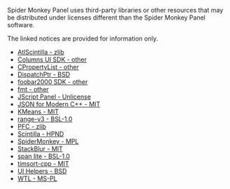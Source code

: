 Spider Monkey Panel uses third-party libraries or other resources that may
be distributed under licenses different than the Spider Monkey Panel software.

The linked notices are provided for information only.

- [AtlScintilla - zlib](component/licenses/AtlScintilla.txt)
- [Columns UI SDK - other](component/licenses/Columns_UI_SDK.txt)
- [CPropertyList - other](component/licenses/CPropertyList.txt)
- [DispatchPtr - BSD](component/licenses/DispatchPtr.txt)
- [foobar2000 SDK - other](component/licenses/foobar2000_SDK.txt)
- [fmt - other](component/licenses/fmt.txt)
- [JScript Panel - Unlicense](component/licenses/JScript_Panel.txt)
- [JSON for Modern C++ - MIT](component/licenses/JSON_for_Modern_CPP.txt)
- [KMeans - MIT](component/licenses/KMeans.txt)
- [range-v3 - BSL-1.0](component/licenses/range-v3.txt)
- [PFC - zlib](component/licenses/PFC.txt)
- [Scintilla - HPND](component/licenses/Scintilla.txt)
- [SpiderMonkey - MPL](component/licenses/SpiderMonkey.txt)
- [StackBlur - MIT](component/licenses/StackBlur.txt)
- [span lite - BSL-1.0](component/licenses/span_lite.txt)
- [timsort-cpp - MIT](component/licenses/timsort-cpp.txt)
- [UI Helpers - BSD](component/licenses/UI_Helpers.txt)
- [WTL - MS-PL](component/licenses/WTL.txt)
